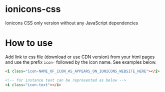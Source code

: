 # ionicons-css
Ionicons CSS only version without any JavaScript dependencies


# How to use
Add link to css file (download or use CDN version) from your html pages and use the prefix `icon-` followed by the icon name. See examples below.


```html
<i class="icon-NAME_OF_ICON_AS_APPEARS_ON_IONICONS_WEBSITE_HERE"></i>

<!-- for instance text can be represented as below -->
<i class="icon-text"></i>
```
